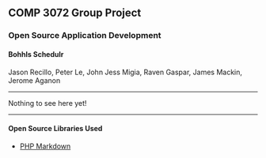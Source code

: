 ## COMP 3072 Group Project

### Open Source Application Development

#### Bohhls Schedulr

Jason Recillo, Peter Le, John Jess Migia, Raven Gaspar, James Mackin, Jerome Aganon

---

Nothing to see here yet!

---

#### Open Source Libraries Used

* [PHP Markdown](http://michelf.ca/projects/php-markdown/)